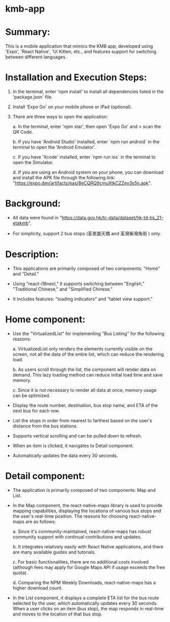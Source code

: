 # kmb-app

# Summary:

This is a mobile application that mimics the KMB app, developed using
\'Expo\', \'React Native\', \'UI Kitten, etc., and features support for
switching between different languages.

# Installation and Execution Steps:

1.  In the terminal, enter \'npm install\' to install all dependencies
    listed in the \'package.json\' file.

2.  Install \'Expo Go\' on your mobile phone or iPad (optional).

3.  There are three ways to open the application:

    a.  In the terminal, enter \'npm star\', then open \'Expo Go\' and
        > scan the QR Code.

    b.  If you have \'Android Studio\' installed, enter \`npm run
         android\` in the terminal to open the \'Android Emulator\'.

    c.  If you have \'Xcode\' installed, enter \`npm run ios\` in the
         terminal to open the Simulator.

    d.  If you are using an Android system on your phone, you can
         download and install the APK file through the following link:
         \"https://expo.dev/artifacts/eas/8eCQRQ9cmuXtkCZZev3s5n.apk".

# Background:

-   All data were found in
    \"https://data.gov.hk/tc-data/dataset/hk-td-tis_21-etakmb".

-   For simplicity, support 2 bus stops (荃景圍天橋 and 荃灣柴灣角街 )
    only.

# Description:

-   This applications are primarily composed of two components: \"Home\"
    and \"Detail.\"

-   Using \"react-i18next,\" it supports switching between \"English,\"
    \"Traditional Chinese,\" and \"Simplified Chinese.\"

-   It includes features: \"loading indicators\" and \"tablet view
    support.\"

# Home component:

-   Use the \"VirtualizedList\" for implementing \"Bus Listing\" for the
    following reasons:

    a.  VirtualizedList only renders the elements currently visible on the
     screen, not all the data of the entire list, which can reduce the
     rendering load.

    b.  As users scroll through the list, the component will render data on
     demand. This lazy loading method can reduce initial load time and
     save memory.

    c.  Since it is not necessary to render all data at once, memory usage
     can be optimized.

-   Display the route number, destination, bus stop name, and ETA of the
    next bus for each row.

-   List the stops in order from nearest to farthest based on the
    user\'s distance from the bus stations.

-   Supports vertical scrolling and can be pulled down to refresh.

-   When an item is clicked, it navigates to Detail component.

-   Automatically updates the data every 30 seconds.

# Detail component:

-   The application is primarily composed of two components: Map and
    List.

-   In the Map component, the react-native-maps library is used to
    provide mapping capabilities, displaying the locations of various
    bus stops and the user\'s real-time position. The reasons for
    choosing react-native-maps are as follows:

    a.  Since it\'s community-maintained, react-native-maps has robust
     community support with continual contributions and updates.

    b.  It integrates relatively easily with React Native applications, and
     there are many available guides and tutorials.

    c.  For basic functionalities, there are no additional costs involved
     (although fees may apply for Google Maps API if usage exceeds the
     free quota).

    d.  Comparing the NPM Weekly Downloads, react-native-maps has a higher
     download count.

-   In the List component, it displays a complete ETA list for the bus
    route selected by the user, which automatically updates every 30
    seconds. When a user clicks on an item (bus stop), the map responds
    in real-time and moves to the location of that bus stop.
